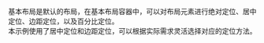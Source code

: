 <!-- 180-eui-adv-basic-layout EDN Egret示例库项目 --> 
基本布局是默认的布局，在基本布局容器中，可以对布局元素进行绝对定位、居中定位、边距定位，以及百分比定位。     
本示例使用了居中定位和边距定位，可以根据实际需求灵活选择对应的定位方法。    
